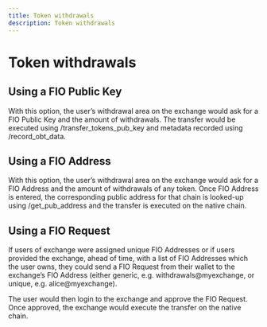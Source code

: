 ```yaml
---
title: Token withdrawals
description: Token withdrawals
---
```


# Token withdrawals

## Using a FIO Public Key

With this option, the user’s withdrawal area on the exchange would ask for a FIO Public Key and the amount of withdrawals. The transfer would be executed using /transfer_tokens_pub_key and metadata recorded using /record_obt_data.

## Using a FIO Address

With this option, the user’s withdrawal area on the exchange would ask for a FIO Address and the amount of withdrawals of any token. Once FIO Address is entered, the corresponding public address for that chain is looked-up using /get_pub_address and the transfer is executed on the native chain.

## Using a FIO Request

If users of exchange were assigned unique FIO Addresses or if users provided the exchange, ahead of time, with a list of FIO Addresses which the user owns, they could send a FIO Request from their wallet to the exchange’s FIO Address (either generic, e.g. withdrawals@myexchange, or unique, e.g. alice@myexchange).

The user would then login to the exchange and approve the FIO Request. Once approved, the exchange would execute the transfer on the native chain.

